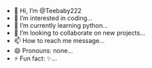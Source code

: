 - 👋 Hi, I’m @Teebaby222
- 👀 I’m interested in coding...
- 🌱 I’m currently learning python...
- 💞️ I’m looking to collaborate on new projects...
- 📫 How to reach me message...
- 😄 Pronouns: none...
- ⚡ Fun fact: ✨...

<!---
Teebaby222/Teebaby222 is a ✨ special ✨ repository because its `README.md` (this file) appears on your GitHub profile.
You can click the Preview link to take a look at your changes.
--->
